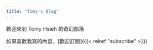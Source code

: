 ```yaml
---
title: "Tomy's Blog"
---
```


歡迎來到 Tomy Hsieh 的奇幻部落

如果喜歡我寫的內容，[歡迎訂閱]({{<  relref "subscribe"  >}})
